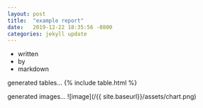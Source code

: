 ```yaml
---
layout: post
title:  "example report"
date:   2019-12-22 18:35:56 -0800
categories: jekyll update
---
```


- written
- by
- markdown

generated tables...
{% include table.html %}

generated images...
![image](/{{ site.baseurl}}/assets/chart.png)
